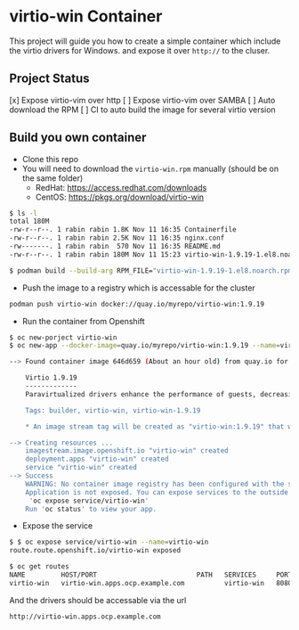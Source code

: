
# virtio-win Container

This project will guide you how to create a simple container which include the virtio drivers for Windows.
and expose it over `http://` to the cluser.

## Project Status

[x] Expose virtio-vim over http
[ ] Expose virtio-vim over SAMBA
[ ] Auto download the RPM
[ ] CI to auto build the image for several virtio version

## Build you own container

* Clone this repo
* You will need to download the `virtio-win.rpm` manually (should be on the same folder)
  * RedHat: https://access.redhat.com/downloads
  * CentOS: https://pkgs.org/download/virtio-win

```bash
$ ls -l
total 180M
-rw-r--r--. 1 rabin rabin 1.8K Nov 11 16:35 Containerfile
-rw-r--r--. 1 rabin rabin 2.5K Nov 11 16:35 nginx.conf
-rw-------. 1 rabin rabin  570 Nov 11 16:35 README.md
-rw-r--r--. 1 rabin rabin 180M Nov 11 15:23 virtio-win-1.9.19-1.el8.noarch.rpm

$ podman build --build-arg RPM_FILE="virtio-win-1.9.19-1.el8.noarch.rpm" -t virtio-win .
```

* Push the image to a registry which is accessable for the cluster

```bash
podman push virtio-win docker://quay.io/myrepo/virtio-win:1.9.19
```

* Run the container from Openshift

```bash
$ oc new-porject virtio-win
$ oc new-app --docker-image=quay.io/myrepo/virtio-win:1.9.19 --name=virtio-vin

--> Found container image 646d659 (About an hour old) from quay.io for "quay.io/myrepo/virtio-win:1.9.19"

    Virtio 1.9.19
    -------------
    Paravirtualized drivers enhance the performance of guests, decreasing guest I/O latency and increasing throughput to near bare-metal levels. It is recommended to use the paravirtualized drivers for fully virtualized guests running I/O heavy tasks and applications.virtio drivers are KVM's paravirtualized device drivers,available for Windows guest virtual machines running on KVM hosts.These drivers are included in the virtio package.The virtio package supports block (storage) devices and network interface controllers.This container expose the KVM virtio drivers are via webserver, to be easily be access over the network.

    Tags: builder, virtio-win, virtio-win-1.9.19

    * An image stream tag will be created as "virtio-win:1.9.19" that will track this image

--> Creating resources ...
    imagestream.image.openshift.io "virtio-win" created
    deployment.apps "virtio-win" created
    service "virtio-win" created
--> Success
    WARNING: No container image registry has been configured with the server. Automatic builds and deployments may not function.
    Application is not exposed. You can expose services to the outside world by executing one or more of the commands below:
     'oc expose service/virtio-win'
    Run 'oc status' to view your app.

```

* Expose the service

```bash
$ $ oc expose service/virtio-win --name=virtio-win
route.route.openshift.io/virtio-win exposed
```

```bash
$ oc get routes
NAME         HOST/PORT                         PATH   SERVICES     PORT       TERMINATION   WILDCARD
virtio-win   virtio-win.apps.ocp.example.com          virtio-win   8080-tcp                 None
```

And the drivers should be accessable via the url

    http://virtio-win.apps.ocp.example.com
